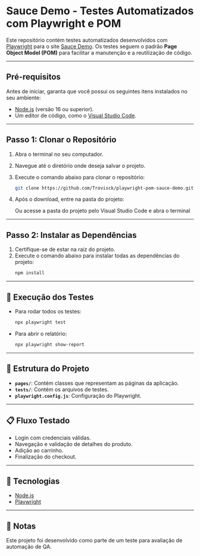 # Sauce Demo - Testes Automatizados com Playwright e POM

Este repositório contém testes automatizados desenvolvidos com [Playwright](https://playwright.dev/) para o site [Sauce Demo](https://www.saucedemo.com/). Os testes seguem o padrão **Page Object Model (POM)** para facilitar a manutenção e a reutilização de código.

---

## **Pré-requisitos**

Antes de iniciar, garanta que você possui os seguintes itens instalados no seu ambiente:

- [Node.js](https://nodejs.org/) (versão 16 ou superior).
- Um editor de código, como o [Visual Studio Code](https://code.visualstudio.com/).

---

## **Passo 1: Clonar o Repositório**

1. Abra o terminal no seu computador.
2. Navegue até o diretório onde deseja salvar o projeto.
3. Execute o comando abaixo para clonar o repositório:
   ```bash
   git clone https://github.com/Trovisck/playwright-pom-sauce-demo.git
   
4. Após o download, entre na pasta do projeto:
   
   Ou acesse a pasta do projeto pelo Visual Studio Code e abra o terminal
---

## **Passo 2: Instalar as Dependências**

1. Certifique-se de estar na raiz do projeto.
2. Execute o comando abaixo para instalar todas as dependências do projeto:
   ```bash
   npm install

---

## **🧪 Execução dos Testes**

- Para rodar todos os testes:
   ```bash
   npx playwright test

- Para abrir o relatório:
   ```bash
   npx playwright show-report

---

## 📂 Estrutura do Projeto

- **`pages/`**: Contém classes que representam as páginas da aplicação.
- **`tests/`**: Contém os arquivos de testes.
- **`playwright.config.js`**: Configuração do Playwright.

---

## 📋 Fluxo Testado

- Login com credenciais válidas.
- Navegação e validação de detalhes do produto.
- Adição ao carrinho.
- Finalização do checkout.

---

## 🚀 Tecnologias

- [Node.js](https://nodejs.org/)
- [Playwright](https://playwright.dev/)

---

## 📌 Notas

Este projeto foi desenvolvido como parte de um teste para avaliação de automação de QA.

